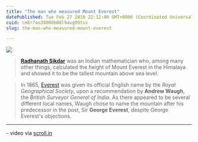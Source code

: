```yaml
---
title: "The man who measured Mount Everest"
datePublished: Tue Feb 27 2018 22:12:00 GMT+0000 (Coordinated Universal Time)
cuid: cm8r7au38000b08l9avg09tss
slug: the-man-who-measured-mount-everest

---
```



![](https://cdn.hashnode.com/res/hashnode/image/upload/v1743070717022/6dd11af3-260b-42d8-9d2a-85f4cece0c0b.jpeg)

> [**Radhanath Sikdar**](https://en.wikipedia.org/wiki/Radhanath_Sikdar) was an Indian mathematician who, among many other things, calculated the height of Mount Everest in the Himalaya and showed it to be the tallest mountain above sea level.

> In 1865, [Everest](https://en.wikipedia.org/wiki/Mount_Everest) was given its official English name by the _Royal Geographical Society_, upon a recommendation by **Andrew Waugh**, the _British Surveyor General of India_. As there appeared to be several different local names, Waugh chose to name the mountain after his predecessor in the post, Sir **George Everest**, despite George Everest's objections.

* * *

\- video via [scroll.in](https://scroll.in/video/851203/how-a-19th-century-bengali-mathematician-first-calculated-the-height-of-mount-everest)